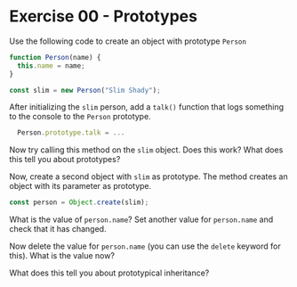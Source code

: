 # Exercise 00 - Prototypes

Use the following code to create an object with prototype `Person`

```javascript
function Person(name) {
  this.name = name;
}

const slim = new Person("Slim Shady");
```

After initializing the `slim` person, add a `talk()` function that logs something to the console to the `Person` prototype.

```javascript
  Person.prototype.talk = ...
```

Now try calling this method on the `slim` object. Does this work? What does this tell you about prototypes?

Now, create a second object with `slim` as prototype. The method creates an object with its parameter as prototype.

```javascript
const person = Object.create(slim);
```

What is the value of `person.name`? Set another value for `person.name` and check that it has changed.

Now delete the value for `person.name` (you can use the `delete` keyword for this). What is the value now?

What does this tell you about prototypical inheritance?
